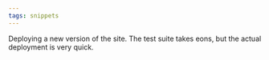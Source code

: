 ```yaml
---
tags: snippets
---
```


Deploying a new version of the site. The test suite takes eons, but the actual deployment is very quick.
